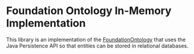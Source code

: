 # Foundation Ontology In-Memory Implementation

This library is an implementation of the [FoundationOntology](https://github.com/twalmsley/FoundationOntology) that uses the Java Persistence API so that entities can be stored in relational databases.
